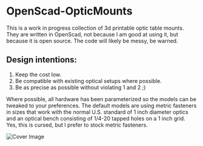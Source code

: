# OpenScad-OpticMounts
This is a work in progress collection of 3d printable optic table mounts. They are written in OpenScad, not because I am good at using it, but because it is open source. The code will likely be messy, be warned.

## Design intentions:
1. Keep the cost low.
2.  Be compatible with existing optical setups where possible.
3.   Be as precise as possible without violating 1 and 2 ;)

Where possible, all hardware has been parameterized so the models can be tweaked to your preferences. The default models are using metric fasteners in sizes that work with the normal U.S. standard of 1 inch diameter optics and an optical bench consisting of 1/4-20 tapped holes on a 1 inch grid. Yes, this is cursed, but I prefer to stock metric fasteners.

![Cover Image](https://github.com/user-attachments/assets/ead27270-8c11-42f9-a701-8892eb8e26a4)
